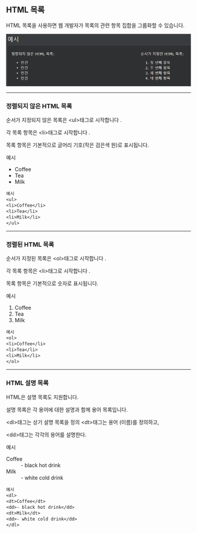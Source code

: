 ## HTML 목록

HTML 목록을 사용하면 웹 개발자가 목록의 관련 항목 집합을 그룹화할 수 있습니다.

<img src='./img/list01.png'>

***
### 정렬되지 않은 HTML 목록
순서가 지정되지 않은 목록은 \<ul>태그로 시작합니다 . 

각 목록 항목은 \<li>태그로 시작합니다 .

목록 항목은 기본적으로 글머리 기호(작은 검은색 원)로 표시됩니다.

예시
<ul>
  <li>Coffee</li>
  <li>Tea</li>
  <li>Milk</li>
</ul>

    예시
    <ul>
    <li>Coffee</li>
    <li>Tea</li>
    <li>Milk</li>
    </ul>

***
### 정렬된 HTML 목록
순서가 지정된 목록은 \<ol>태그로 시작합니다 . 

각 목록 항목은 \<li>태그로 시작합니다 .

목록 항목은 기본적으로 숫자로 표시됩니다.

예시
<ol>
  <li>Coffee</li>
  <li>Tea</li>
  <li>Milk</li>
</ol>

    예시
    <ol>
    <li>Coffee</li>
    <li>Tea</li>
    <li>Milk</li>
    </ol>

***
### HTML 설명 목록
HTML은 설명 목록도 지원합니다.

설명 목록은 각 용어에 대한 설명과 함께 용어 목록입니다.

\<dl>태그는 상기 설명 목록을 정의 \<dt>태그는 용어 (이름)를 정의하고, 

\<dd>태그는 각각의 용어를 설명한다.

예시
<dl>
  <dt>Coffee</dt>
  <dd>- black hot drink</dd>
  <dt>Milk</dt>
  <dd>- white cold drink</dd>
</dl>

    예시
    <dl>
    <dt>Coffee</dt>
    <dd>- black hot drink</dd>
    <dt>Milk</dt>
    <dd>- white cold drink</dd>
    </dl>